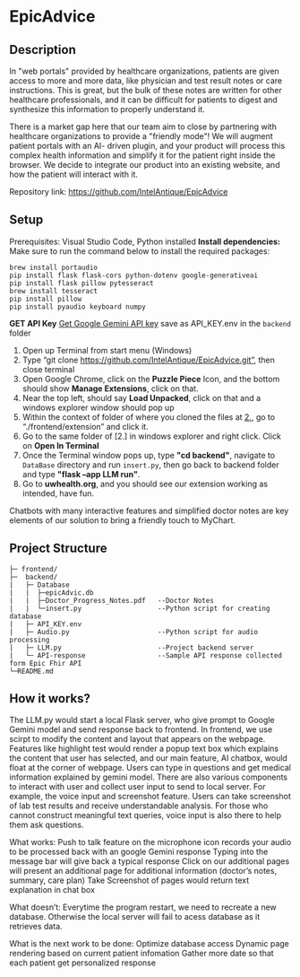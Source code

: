 # EpicAdvice


## Description

In "web portals" provided by healthcare organizations, patients are given access to more and more data, like physician and test result notes or care instructions. This is great, but the bulk of these notes are written for other healthcare professionals, and it can be difficult for patients to digest and synthesize this information to properly understand it.

There is a market gap here that our team aim to close by partnering with healthcare organizations to provide a "friendly mode"! We will augment patient portals with an AI- driven plugin, and your product will process this complex health information and simplify it for the patient right inside the browser. We decide to integrate our product into an existing website, and how the patient will interact with it.

Repository link: https://github.com/IntelAntique/EpicAdvice

## Setup
Prerequisites: 
Visual Studio Code, Python installed 
**Install dependencies:**
    Make sure to run the command below to install the required packages:

    brew install portaudio
    pip install flask flask-cors python-dotenv google-generativeai
    pip install flask pillow pytesseract
    brew install tesseract
    pip install pillow
    pip install pyaudio keyboard numpy

**GET API Key**
[Get Google Gemini API key](https://ai.google.dev/gemini-api/docs?gad_source=1&gbraid=0AAAAACn9t64wgcFB9jX-pZ3W4st5OrY06&gclid=CjwKCAiAjeW6BhBAEiwAdKltMmXaCTRjFEaNoo_hXo6TyUFDJy2ac20Ruou3MLOIammJb2pt53MSzhoCvQ8QAvD_BwE)
save as API_KEY.env in the `backend` folder
    
1. Open up Terminal from start menu (Windows) 
2. Type “git clone https://github.com/IntelAntique/EpicAdvice.git”, then close terminal 
3. Open Google Chrome, click on the **Puzzle Piece** Icon, and the bottom should show **Manage Extensions**, click on that. 
4. Near the top left, should say **Load Unpacked**, click on that and a windows explorer window should pop up 
5. Within the context of folder of where you cloned the files at [2.](../../EpicAdvice), go to “./frontend/extension” and click it. 
6. Go to the same folder of [2.] in windows explorer and right click. Click on **Open In Terminal** 
7. Once the Terminal window pops up, type **"cd backend"**, navigate to `DataBase` directory and run `insert.py`, then go back to backend folder and type  **"flask –app LLM run"**.
8. Go to **uwhealth.org**, and you should see our extension working as intended, have fun. 

Chatbots with many interactive features and simplified doctor notes are key elements of our solution to bring a friendly touch to MyChart.


## Project Structure
```
├─ frontend/
├─  backend/
|   ├─ Database
|   |  ├─epicAdvic.db
|   |  ├─Doctor_Progress_Notes.pdf   --Doctor Notes
|   |  └─insert.py                   --Python script for creating database
|   ├─ API_KEY.env
|   ├─ Audio.py                      --Python script for audio processing
|   ├─ LLM.py                        --Project backend server
|   └─ API-response                  --Sample API response collected form Epic Fhir API
└─README.md 

```
## How it works?
The LLM.py would start a local Flask server, who give prompt to Google Gemini model and send response back to frontend.
In frontend, we use scirpt to modify the content and layout that appears on the webpage. Features like highlight test would render a popup text box which explains the content that user has selected, and our main feature, AI chatbox, would float at the corner of webpage. Users can type in questions and get medical information explained by gemini model. There are also various components to interact with user and collect user input to send to local server. For example, the voice input and screenshot feature. Users can take screenshot of lab test results and receive understandable analysis. For those who cannot construct meaningful text queries, voice input is also there to help them ask questions.


What works:
Push to talk feature on the microphone icon records your audio to be processed back with an google Gemini response
Typing into the message bar will give back a typical response
Click on our additional pages will present an additional page for additional information (doctor’s notes, summary, care plan)
Take Screenshot of pages would return text explanation in chat box

What doesn’t:
Everytime the program restart, we need to recreate a new database. Otherwise the local server will fail to acess database as it retrieves data.



What is the next work to be done:
Optimize database access
Dynamic page rendering based on current patient infomation
Gather more date so that each patient get personalized response

